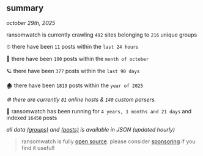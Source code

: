 
## summary
_october 29th, 2025_

ransomwatch is currently crawling `492` sites belonging to `216` unique groups

⏲ there have been `11` posts within the `last 24 hours`

🦈 there have been `100` posts within the `month of october`

🪐 there have been `377` posts within the `last 90 days`

🏚 there have been `1819` posts within the `year of 2025`

_⚙️ there are currently `81` online hosts & `140` custom parsers._

🦕 ransomwatch has been running for `4 years, 1 months and 21 days` and indexed `16450` posts

_all data  [(groups)](http://ransomwhat.telemetry.ltd/groups) and [(posts)](http://ransomwhat.telemetry.ltd/posts) is available in JSON (updated hourly)_

> ransomwatch is fully [open source](https://github.com/joshhighet/ransomwatch#ransomwatch--). please consider [sponsoring](https://github.com/sponsors/joshhighet) if you find it useful!
